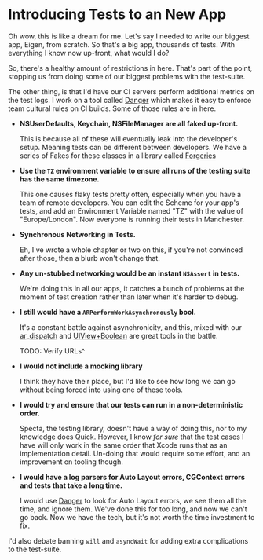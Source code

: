 # Introducing Tests to an New App

Oh wow, this is like a dream for me. Let's say I needed to write our biggest app, Eigen, from scratch. So that's a big app, thousands of tests. With everything I know now up-front, what would I do?

So, there's a healthy amount of restrictions in here. That's part of the point, stopping us from doing some of our biggest problems with the test-suite.

The other thing, is that I'd have our CI servers perform additional metrics on the test logs. I work on a tool called [Danger](https://github.com/danger/danger) which makes it easy to enforce team cultural rules on CI builds. Some of those rules are in here.

* **NSUserDefaults, Keychain, NSFileManager are all faked up-front.**

    This is because all of these will eventually leak into the developer's setup. Meaning tests can be different between developers. We have a series of Fakes for these classes in a library called [Forgeries](https://github.com/ashfurrow/forgeries)

* **Use the `TZ` environment variable to ensure all runs of the testing suite has the same timezone.**

    This one causes flaky tests pretty often, especially when you have a team of remote developers. You can edit the Scheme for your app's tests, and add an Environment Variable named "TZ" with the value of "Europe/London". Now everyone is running their tests in Manchester.

* **Synchronous Networking in Tests.**

    Eh, I've wrote a whole chapter or two on this, if you're not convinced after those, then a blurb won't change that.

* **Any un-stubbed networking would be an instant `NSAssert` in tests.**

    We're doing this in all our apps, it catches a bunch of problems at the moment of test creation rather than later when it's harder to debug.

* **I still would have a `ARPerformWorkAsynchronously` bool.**

    It's a constant battle against asynchronicity, and this, mixed with our [ar_dispatch](https://github.com/orta/ar_dispatch) and [UIView+Boolean](https://github.com/orta/uiview-boolean) are great tools in the battle.

  TODO: Verify URLs^


* **I would not include a mocking library**

     I think they have their place, but I'd like to see how long we can go without being forced into using one of these tools.

* **I would try and ensure that our tests can run in a non-deterministic order.**

    Specta, the testing library, doesn't have a way of doing this, nor to my knowledge does Quick. However, I know _for sure_ that the test cases I have will only work in the same order that Xcode runs that as an implementation detail. Un-doing that would require some effort, and an improvement on tooling though.

* **I would have a log parsers for Auto Layout errors, CGContext errors and tests that take a long time.**

    I would use [Danger](https://github.com/danger/danger) to look for Auto Layout errors, we see them all the time, and ignore them. We've done this for too long, and now we can't go back. Now we have the tech, but it's not worth the time investment to fix.

I'd also debate banning `will` and `asyncWait` for adding extra complications to the test-suite.
